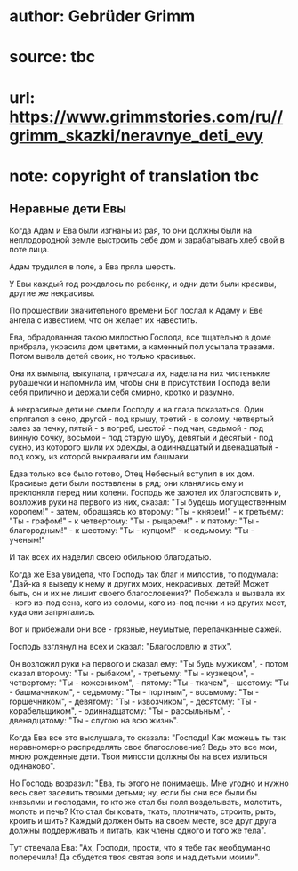 # author: Gebrüder Grimm
# source: tbc
# url: https://www.grimmstories.com/ru//grimm_skazki/neravnye_deti_evy
# note: copyright of translation tbc

## Неравные дети Евы 

Когда Адам и Ева были изгнаны из рая, то они должны были на
неплодородной земле выстроить себе дом и зарабатывать хлеб свой в поте
лица.

Адам трудился в поле, а Ева пряла шерсть.

У Евы каждый год рождалось по ребенку, и одни дети были красивы, другие
же некрасивы.

По прошествии значительного времени Бог послал к Адаму и Еве ангела с
известием, что он желает их навестить.

Ева, обрадованная такою милостью Господа, все тщательно в доме прибрала,
украсила дом цветами, а каменный пол усыпала травами. Потом вывела детей
своих, но только красивых.

Она их вымыла, выкупала, причесала их, надела на них чистенькие
рубашечки и напомнила им, чтобы они в присутствии Господа вели себя
прилично и держали себя смирно, кротко и разумно.

А некрасивые дети не смели Господу и на глаза показаться. Один спрятался
в сено, другой - под крышу, третий - в солому, четвертый залез за печку,
пятый - в погреб, шестой - под чан, седьмой - под винную бочку,
восьмой - под старую шубу, девятый и десятый - под сукно, из которого
шили их одежды, а одиннадцатый и двенадцатый - под кожу, из которой
выкраивали им башмаки.

Едва только все было готово, Отец Небесный вступил в их дом. Красивые
дети были поставлены в ряд; они кланялись ему и преклоняли перед ним
колени. Господь же захотел их благословить и, возложив руки на первого
из них, сказал: "Ты будешь могущественным королем!" - затем, обращаясь
ко второму: "Ты - князем!" - к третьему: "Ты - графом!" - к
четвертому: "Ты - рыцарем!" - к пятому: "Ты - благородным!" - к
шестому: "Ты - купцом!" - к седьмому: "Ты - ученым!"

И так всех их наделил своею обильною благодатью.

Когда же Ева увидела, что Господь так благ и милостив, то подумала:
"Дай-ка я выведу к нему и других моих, некрасивых, детей! Может быть,
он и их не лишит своего благословения?" Побежала и вызвала их - кого
из-под сена, кого из соломы, кого из-под печки и из других мест, куда
они запрятались.

Вот и прибежали они все - грязные, неумытые, перепачканные сажей.

Господь взглянул на всех и сказал: "Благословлю и этих".

Он возложил руки на первого и сказал ему: "Ты будь мужиком", - потом
сказал второму: "Ты - рыбаком", - третьему: "Ты - кузнецом", -
четвертому: "Ты - кожевником", - пятому: "Ты - ткачем", - шестому:
"Ты - башмачником", - седьмому: "Ты - портным", - восьмому: "Ты -
горшечником", - девятому: "Ты - извозчиком", - десятому: "Ты -
корабельщиком", - одиннадцатому: "Ты - рассыльным", - двенадцатому:
"Ты - слугою на всю жизнь".

Когда Ева все это выслушала, то сказала: "Господи! Как можешь ты так
неравномерно распределять свое благословение? Ведь это все мои, мною
рожденные дети. Твои милости должны бы на всех излиться одинаково".

Но Господь возразил: "Ева, ты этого не понимаешь. Мне угодно и нужно
весь свет заселить твоими детьми; ну, если бы они все были бы князьями и
господами, то кто же стал бы поля возделывать, молотить, молоть и печь?
Кто стал бы ковать, ткать, плотничать, строить, рыть, кроить и шить?
Каждый должен быть на своем месте, все друг друга должны поддерживать и
питать, как члены одного и того же тела".

Тут отвечала Ева: "Ах, Господи, прости, что я тебе так необдуманно
поперечила! Да сбудется твоя святая воля и над детьми моими".
